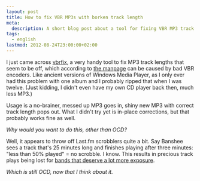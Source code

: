 ```yaml
---
layout: post
title: How to fix VBR MP3s with borken track length
meta:
  description: A short blog post about a tool for fixing VBR MP3 track lengths on Ubuntu.
tags:
  - english
lastmod: 2012-08-24T23:00:00+02:00
---
```


I just came across [vbrfix](http://home.gna.org/vbrfix/), a very handy tool to
fix MP3 track lengths that seem to be off, which according to [the
manpage](http://manpages.ubuntu.com/manpages/precise/man1/vbrfix.1.html) can be
caused by bad VBR encoders. Like ancient versions of Windows Media Player, as
I only ever had this problem with one album and I probably ripped that when
I was twelve. (Just kidding, I didn't even have my own CD player back then,
much less MP3.)

Usage is a no-brainer, messed up MP3 goes in, shiny new MP3 with correct track
length pops out. What I didn't try yet is in-place corrections, but that
probably works fine as well.

*Why would you want to do this, other than OCD?*

Well, it appears to throw off Last.fm scrobblers quite a bit. Say Banshee sees
a track that's 25 minutes long and finishes playing after three minutes: "less
than 50% played" = no scrobble. I know. This results in precious track plays
being lost for [bands that deserve a lot more
exposure](http://www.last.fm/music/A+Subtle+Plague).

*Which is still OCD, now that I think about it.*
